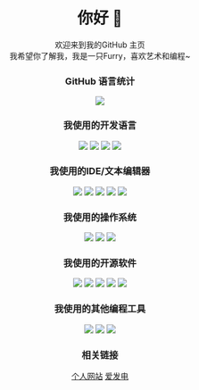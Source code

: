 # <div align="center"> 你好 👋 </div>

<div align="center"> 欢迎来到我的GitHub 主页 </div>

<div align="center"> 我希望你了解我，我是一只Furry，喜欢艺术和编程~ </div>

### <div align="center"> GitHub 语言统计 </div>

<div align="center"> <img src="https://github-readme-stats.vercel.app/api/top-langs/?username=FurryRbl&hide_border=true&layout=compact&langs_count=6&text_color=000&icon_color=fff&bg_color=0,52fa5a,4dfcff,c64dff&theme=graywhite" /> </div>

### <div align="center"> 我使用的开发语言 </div>

<div align="center">
  <img src="https://img.shields.io/badge/Java-17-blue?style=for-the-badge&logo=java" />
  <img src="https://img.shields.io/badge/CSharp-7.0-purple?style=for-the-badge&logo=CSharp" />
  <img src="https://img.shields.io/badge/Python-3.10-yellow?style=for-the-badge&logo=python" />
  <img src="https://img.shields.io/badge/JavaScript-ES6-yellow?style=for-the-badge&logo=javascript" />
</div>

### <div align="center"> 我使用的IDE/文本编辑器 </div>

<div align="center"> <img src="https://img.shields.io/badge/Visual_Studio-2022-blue?style=for-the-badge&logo=VisualStudio" /> <img src="https://img.shields.io/badge/Visual_Studio-_Code-blue?style=for-the-badge&logo=VisualStudioCode" /> <img src="https://img.shields.io/badge/IntelliJ_IDEA-blue?style=for-the-badge&logo=IntelliJIDEA" /> <img src="https://img.shields.io/badge/vim-blue?style=for-the-badge&logo=vim" /> <img src="https://img.shields.io/badge/neovim-blue?style=for-the-badge&logo=neovim" /> </div>

### <div align="center"> 我使用的操作系统 </div>

<div align="center"> <img src="https://img.shields.io/badge/Windows-10-blue?style=for-the-badge&logo=Windows" /> <img src="https://img.shields.io/badge/ArchLinux-blue?style=for-the-badge&logo=archlinux" /> <img src="https://img.shields.io/badge/Android-11-blue?style=for-the-badge&logo=Android" /> </div>


### <div align="center"> 我使用的开源软件 </div>

<div align="center"> <img src="https://img.shields.io/badge/Bledner-blue?style=for-the-badge&logo=Blender" /> <img src="https://img.shields.io/badge/Firefox_Developer-blue?style=for-the-badge&logo=FireFox" /> <img src="https://img.shields.io/badge/Gimp-blue?style=for-the-badge&logo=Gimp" /> <img src="https://img.shields.io/badge/Krita-blue?style=for-the-badge&logo=Krita" />  <img src="https://img.shields.io/badge/Inkscape-blue?style=for-the-badge&logo=Inkscape" /> </div>


### <div align="center"> 我使用的其他编程工具 </div>

<div align="center"> <img src="https://img.shields.io/badge/Yarn-blue?style=for-the-badge&logo=Yarn" /> <img src="https://img.shields.io/badge/Gradle-blue?style=for-the-badge&logo=Gradle" /> <img src="https://img.shields.io/badge/DotNet-blue?style=for-the-badge&logo=DotNet" /> </div>

### <div align="center"> 相关链接 </div>

<div align="center"> <a href="https://sharpice.top">个人网站</a> <a href="https://afdian.net/a/SharpIce">爱发电</a> </div>
